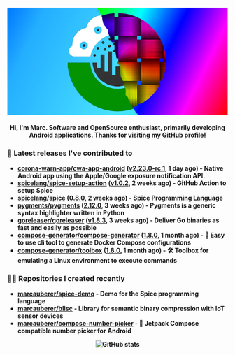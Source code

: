 <p align="center">
	<img src="https://raw.githubusercontent.com/marcauberer/marcauberer/master/images/frontpage-image.jpg">
	<br><br>
	<b>Hi, I'm Marc. Software and OpenSource enthusiast, primarily developing Android applications. Thanks for visiting my GitHub profile!
</p>

### 🚀 Latest releases I've contributed to


- [corona-warn-app/cwa-app-android](https://github.com/corona-warn-app/cwa-app-android) ([v2.23.0-rc.1](https://github.com/corona-warn-app/cwa-app-android/releases/tag/v2.23.0-rc.1), 1 day ago) - Native Android app using the Apple/Google exposure notification API.
- [spicelang/spice-setup-action](https://github.com/spicelang/spice-setup-action) ([v1.0.2](https://github.com/spicelang/spice-setup-action/releases/tag/v1.0.2), 2 weeks ago) - GitHub Action to setup Spice 
- [spicelang/spice](https://github.com/spicelang/spice) ([0.8.0](https://github.com/spicelang/spice/releases/tag/0.8.0), 2 weeks ago) - Spice Programming Language
- [pygments/pygments](https://github.com/pygments/pygments) ([2.12.0](https://github.com/pygments/pygments/releases/tag/2.12.0), 3 weeks ago) - Pygments is a generic syntax highlighter written in Python
- [goreleaser/goreleaser](https://github.com/goreleaser/goreleaser) ([v1.8.3](https://github.com/goreleaser/goreleaser/releases/tag/v1.8.3), 3 weeks ago) - Deliver Go binaries as fast and easily as possible
- [compose-generator/compose-generator](https://github.com/compose-generator/compose-generator) ([1.8.0](https://github.com/compose-generator/compose-generator/releases/tag/1.8.0), 1 month ago) - 🐳 Easy to use cli tool to generate Docker Compose configurations
- [compose-generator/toolbox](https://github.com/compose-generator/toolbox) ([1.8.0](https://github.com/compose-generator/toolbox/releases/tag/1.8.0), 1 month ago) - 🛠️ Toolbox for emulating a Linux environment to execute commands

### 👨‍💻 Repositories I created recently
- [marcauberer/spice-demo](https://github.com/marcauberer/spice-demo) - Demo for the Spice programming language
- [marcauberer/blisc](https://github.com/marcauberer/blisc) - Library for semantic binary compression with IoT sensor devices
- [marcauberer/compose-number-picker](https://github.com/marcauberer/compose-number-picker) - 🔢 Jetpack Compose compatible number picker for Android

<p align="center">
	<img src="https://github-readme-stats.vercel.app/api?username=marcauberer&show_icons=true&theme=dark" alt="GitHub stats">
</p>
